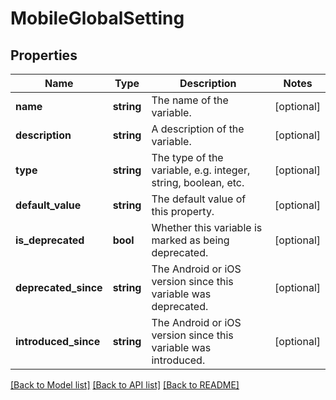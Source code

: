 # MobileGlobalSetting

## Properties
Name | Type | Description | Notes
------------ | ------------- | ------------- | -------------
**name** | **string** | The name of the variable. | [optional] 
**description** | **string** | A description of the variable. | [optional] 
**type** | **string** | The type of the variable, e.g. integer, string, boolean, etc. | [optional] 
**default_value** | **string** | The default value of this property. | [optional] 
**is_deprecated** | **bool** | Whether this variable is marked as being deprecated. | [optional] 
**deprecated_since** | **string** | The Android or iOS version since this variable was deprecated. | [optional] 
**introduced_since** | **string** | The Android or iOS version since this variable was introduced. | [optional] 

[[Back to Model list]](../README.md#documentation-for-models) [[Back to API list]](../README.md#documentation-for-api-endpoints) [[Back to README]](../README.md)


